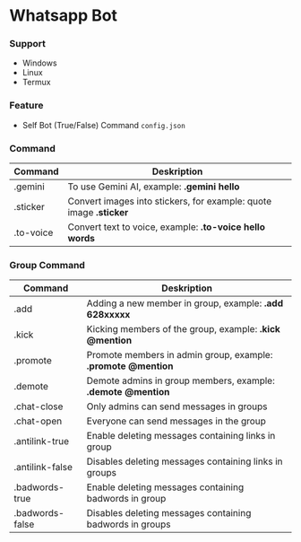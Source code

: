 # Whatsapp Bot

### Support

- Windows
- Linux
- Termux

### Feature
- Self Bot (True/False) Command `config.json`

### Command

| Command       |  Deskription      |
|---------------|-------------------|
|.gemini        |To use Gemini AI, example: **.gemini hello**|
|.sticker       |Convert images into stickers, for example: quote image **.sticker**|
|.to-voice		|Convert text to voice, example: **.to-voice hello words**|

### Group Command

| Command           |  Deskription      |
|-------------------|-------------------|
|.add               |Adding a new member in group, example: **.add 628xxxxx**|
|.kick              |Kicking members of the group, example: **.kick @mention**|
|.promote           |Promote members in admin group, example: **.promote @mention**|
|.demote            |Demote admins in group members, example: **.demote @mention**|
|.chat-close        |Only admins can send messages in groups|
|.chat-open         |Everyone can send messages in the group|
|.antilink-true     |Enable deleting messages containing links in group|
|.antilink-false    |Disables deleting messages containing links in groups|
|.badwords-true     |Enable deleting messages containing badwords in group|
|.badwords-false    |Disables deleting messages containing badwords in groups|
